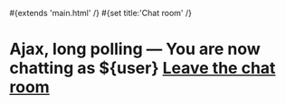 \#{extends 'main.html' /} \#{set title:'Chat room' /}

# Ajax, long polling — You are now chatting as ${user} [Leave the chat room](<@%7Bleave(user)%7D>)
